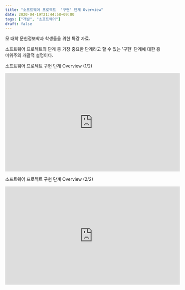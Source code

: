 ```yaml
---
title: "소프트웨어 프로젝트  '구현' 단계 Overview"
date: 2020-04-19T21:44:58+09:00
tags: ["개발", "소프트웨어"]
draft: false
---
```


모 대학 문헌정보학과 학생들을 위한 특강 자료.

소프트웨어 프로젝트의 단계 중 가장 중요한 단계라고 할 수 있는 '구현' 단계에 대한 흥미위주의 개괄적 설명이다.

소프트웨어 프로젝트   구현 단계 Overview (1/2)
<iframe width="560" height="315" src="https://www.youtube.com/embed/t4Eal2t8geE" frameborder="0" allow="accelerometer; autoplay; encrypted-media; gyroscope; picture-in-picture" allowfullscreen></iframe>

소프트웨어 프로젝트   구현 단계 Overview (2/2)
<iframe width="560" height="315" src="https://www.youtube.com/embed/GOXR7e_9fgo" frameborder="0" allow="accelerometer; autoplay; encrypted-media; gyroscope; picture-in-picture" allowfullscreen></iframe>

